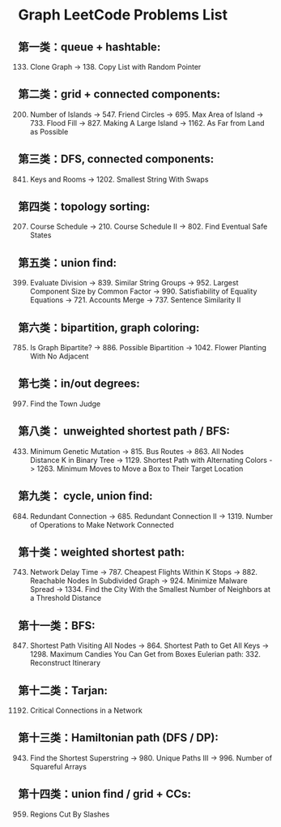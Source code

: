 # Graph LeetCode Problems List
## 第一类：queue + hashtable: 
133. Clone Graph -> 138. Copy List with Random Pointer
## 第二类：grid + connected components: 
200. Number of Islands -> 547. Friend Circles -> 695. Max Area of Island -> 733. Flood Fill -> 827. Making A Large Island -> 1162. As Far from Land as Possible
## 第三类：DFS, connected components: 
841. Keys and Rooms -> 1202. Smallest String With Swaps
## 第四类：topology sorting: 
207. Course Schedule -> 210. Course Schedule II -> 802. Find Eventual Safe States  
## 第五类：union find: 
399. Evaluate Division -> 839. Similar String Groups -> 952. Largest Component Size by Common Factor -> 990. Satisfiability of Equality Equations -> 721. Accounts Merge -> 	737. Sentence Similarity II
## 第六类：bipartition, graph coloring: 
785. Is Graph Bipartite? -> 886. Possible Bipartition -> 1042. Flower Planting With No Adjacent 
## 第七类：in/out degrees: 
997. Find the Town Judge
## 第八类： unweighted shortest path / BFS: 
433. Minimum Genetic Mutation -> 815. Bus Routes -> 863. All Nodes Distance K in Binary Tree -> 1129. Shortest Path with Alternating Colors -> 1263. Minimum Moves to Move a Box to Their Target Location 
## 第九类： cycle, union find: 
684. Redundant Connection -> 685. Redundant Connection II -> 1319. Number of Operations to Make Network Connected 
## 第十类：weighted shortest path: 
743. Network Delay Time -> 787. Cheapest Flights Within K Stops -> 882. Reachable Nodes In Subdivided Graph -> 924. Minimize Malware Spread -> 1334. Find the City With the Smallest Number of Neighbors at a Threshold Distance  
## 第十一类：BFS: 
847. Shortest Path Visiting All Nodes -> 864. Shortest Path to Get All Keys -> 1298. Maximum Candies You Can Get from Boxes
Eulerian path: 332. Reconstruct Itinerary
## 第十二类：Tarjan: 
1192. Critical Connections in a Network
## 第十三类：Hamiltonian path (DFS / DP): 
943. Find the Shortest Superstring -> 980. Unique Paths III -> 996. Number of Squareful Arrays 
## 第十四类：union find / grid + CCs: 
959. Regions Cut By Slashes
